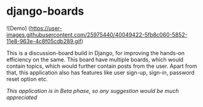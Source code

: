 # django-boards

![Demo] (https://user-images.githubusercontent.com/25975440/40049422-5fb8c060-5852-11e8-963e-4c8f05cdb289.gif)

This is a discussion-board build in Django, for improving the hands-on efficiency on the same.
This board have multiple boards, which would contain topics, which would further contain posts from the user.
Apart from that, this application also has features like user sign-up, sign-in, password reset option etc.

*This application is in Beta phase, so any suggestion would be much appreciated*

